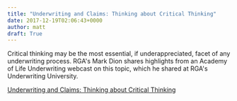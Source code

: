 ```yaml
---
title: "Underwriting and Claims: Thinking about Critical Thinking"
date: 2017-12-19T02:06:43+0000
author: matt
draft: True
---
```

Critical thinking may be the most essential, if underappreciated, facet of any underwriting process. RGA's Mark Dion shares highlights from an Academy of Life Underwriting webcast on this topic, which he shared at RGA's Underwriting University. 

[ Underwriting and Claims: Thinking about Critical Thinking ]( http://www.rgare.com/knowledge-center/media/articles/thinking-about-critical-thinking )
